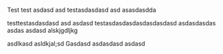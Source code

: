 Test
test asdasd
asd 
testasdasdasd asd asasdasdda

testtestasdasdasd asd 
asdasd
testasdasdasdasdasdasdasd
asdasdasdas
asdas
asdasd
alskjgdljkg

asdlkasd
asldkjal;sd
Gasdasd
asdasdasd
asdasd
